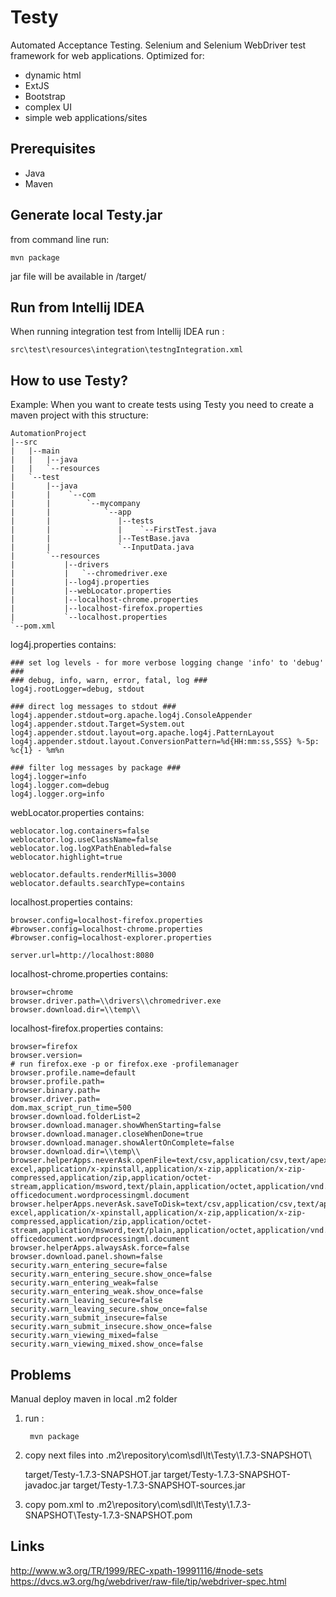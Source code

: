 Testy
=====

Automated Acceptance Testing.
Selenium and Selenium WebDriver test framework for web applications.
Optimized for:
- dynamic html
- ExtJS
- Bootstrap
- complex UI
- simple web applications/sites

Prerequisites
-------------
- Java
- Maven

Generate local Testy.jar
------------------------

from command line run:

    mvn package

jar file will be available in /target/

Run from Intellij IDEA
----------------------

When running integration test from Intellij IDEA run :

    src\test\resources\integration\testngIntegration.xml

How to use Testy?
-----------------

Example:
When you want to create tests using Testy you need to create a maven project with this structure:

    AutomationProject
    |--src
    |   |--main
    |   |   |--java
    |   |   `--resources
    |   `--test
    |       |--java
    |       |    `--com
    |       |        `--mycompany
    |       |            `--app
    |       |               |--tests
    |       |               |    `--FirstTest.java
    |       |               |--TestBase.java
    |       |               `--InputData.java
    |       `--resources
    |           |--drivers
    |           |   `--chromedriver.exe
    |           |--log4j.properties
    |           |--webLocator.properties
    |           |--localhost-chrome.properties
    |           |--localhost-firefox.properties
    |           `--localhost.properties
    `--pom.xml



log4j.properties contains:

    ### set log levels - for more verbose logging change 'info' to 'debug' ###
    ### debug, info, warn, error, fatal, log ###
    log4j.rootLogger=debug, stdout

    ### direct log messages to stdout ###
    log4j.appender.stdout=org.apache.log4j.ConsoleAppender
    log4j.appender.stdout.Target=System.out
    log4j.appender.stdout.layout=org.apache.log4j.PatternLayout
    log4j.appender.stdout.layout.ConversionPattern=%d{HH:mm:ss,SSS} %-5p: %c{1} - %m%n

    ### filter log messages by package ###
    log4j.logger=info
    log4j.logger.com=debug
    log4j.logger.org=info

webLocator.properties contains:

    weblocator.log.containers=false
    weblocator.log.useClassName=false
    weblocator.log.logXPathEnabled=false
    weblocator.highlight=true

    weblocator.defaults.renderMillis=3000
    weblocator.defaults.searchType=contains

localhost.properties contains:

    browser.config=localhost-firefox.properties
    #browser.config=localhost-chrome.properties
    #browser.config=localhost-explorer.properties

    server.url=http://localhost:8080

localhost-chrome.properties contains:

    browser=chrome
    browser.driver.path=\\drivers\\chromedriver.exe
    browser.download.dir=\\temp\\

localhost-firefox.properties contains:

    browser=firefox
    browser.version=
    # run firefox.exe -p or firefox.exe -profilemanager
    browser.profile.name=default
    browser.profile.path=
    browser.binary.path=
    browser.driver.path=
    dom.max_script_run_time=500
    browser.download.folderList=2
    browser.download.manager.showWhenStarting=false
    browser.download.manager.closeWhenDone=true
    browser.download.manager.showAlertOnComplete=false
    browser.download.dir=\\temp\\
    browser.helperApps.neverAsk.openFile=text/csv,application/csv,text/apex,application/apex,application/pdf,application/vnd.ms-excel,application/x-xpinstall,application/x-zip,application/x-zip-compressed,application/zip,application/octet-stream,application/msword,text/plain,application/octet,application/vnd.openxmlformats-officedocument.wordprocessingml.document
    browser.helperApps.neverAsk.saveToDisk=text/csv,application/csv,text/apex,application/apex,application/pdf,application/vnd.ms-excel,application/x-xpinstall,application/x-zip,application/x-zip-compressed,application/zip,application/octet-stream,application/msword,text/plain,application/octet,application/vnd.openxmlformats-officedocument.wordprocessingml.document
    browser.helperApps.alwaysAsk.force=false
    browser.download.panel.shown=false
    security.warn_entering_secure=false
    security.warn_entering_secure.show_once=false
    security.warn_entering_weak=false
    security.warn_entering_weak.show_once=false
    security.warn_leaving_secure=false
    security.warn_leaving_secure.show_once=false
    security.warn_submit_insecure=false
    security.warn_submit_insecure.show_once=false
    security.warn_viewing_mixed=false
    security.warn_viewing_mixed.show_once=false



Problems
--------

Manual deploy maven in local .m2 folder
1) run :
        
        mvn package
        
2) copy next files into .m2\repository\com\sdl\lt\Testy\1.7.3-SNAPSHOT\

    target/Testy-1.7.3-SNAPSHOT.jar
    target/Testy-1.7.3-SNAPSHOT-javadoc.jar
    target/Testy-1.7.3-SNAPSHOT-sources.jar
    
3) copy pom.xml to .m2\repository\com\sdl\lt\Testy\1.7.3-SNAPSHOT\Testy-1.7.3-SNAPSHOT.pom

Links
-----

http://www.w3.org/TR/1999/REC-xpath-19991116/#node-sets
https://dvcs.w3.org/hg/webdriver/raw-file/tip/webdriver-spec.html